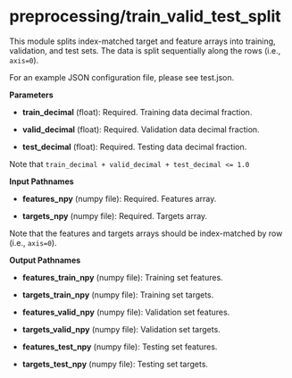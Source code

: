 # preprocessing/train_valid_test_split

This module splits index-matched target and feature arrays into training, validation, and test sets. The data is split
sequentially along the rows (i.e., ```axis=0```).

For an example JSON configuration file, please see test.json.

__Parameters__

* **train_decimal** (float): Required. Training data decimal fraction.

* **valid_decimal** (float): Required. Validation data decimal fraction.

* **test_decimal** (float): Required. Testing data decimal fraction.

Note that ```train_decimal + valid_decimal + test_decimal <= 1.0``` 

__Input Pathnames__

* **features_npy** (numpy file): Required. Features array.

* **targets_npy** (numpy file): Required. Targets array.

Note that the features and targets arrays should be index-matched by row (i.e., ```axis=0```).

__Output Pathnames__

* **features_train_npy** (numpy file): Training set features.

* **targets_train_npy** (numpy file): Training set targets.

* **features_valid_npy** (numpy file): Validation set features.

* **targets_valid_npy** (numpy file): Validation set targets.

* **features_test_npy** (numpy file): Testing set features.

* **targets_test_npy** (numpy file): Testing set targets.
